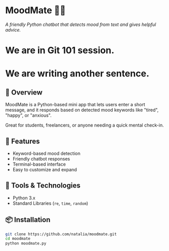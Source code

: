 # MoodMate 🤖🧠  
*A friendly Python chatbot that detects mood from text and gives helpful advice.*
# We are in Git 101 session.
# We are writing another sentence.
## 🌟 Overview

MoodMate is a Python-based mini app that lets users enter a short message, and it responds based on detected mood keywords like "tired", "happy", or "anxious".

Great for students, freelancers, or anyone needing a quick mental check-in.

## 🎯 Features

- Keyword-based mood detection
- Friendly chatbot responses
- Terminal-based interface
- Easy to customize and expand

## 🔧 Tools & Technologies

- Python 3.x
- Standard Libraries (`re`, `time`, `random`)

## 📦 Installation

```bash
git clone https://github.com/natalia/moodmate.git
cd moodmate
python moodmate.py
